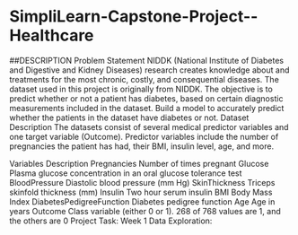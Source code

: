 # SimpliLearn-Capstone-Project--Healthcare

##DESCRIPTION
Problem Statement NIDDK (National Institute of Diabetes and
Digestive and Kidney Diseases) research creates knowledge
about and treatments for the most chronic, costly, and
consequential diseases. The dataset used in this project is
originally from NIDDK. The objective is to predict whether or not a
patient has diabetes, based on certain diagnostic
measurements included in the dataset. Build a model to
accurately predict whether the patients in the dataset have
diabetes or not. Dataset Description The datasets consist of
several medical predictor variables and one target variable
(Outcome). Predictor variables include the number of
pregnancies the patient has had, their BMI, insulin level, age, and
more.

Variables Description Pregnancies Number of times pregnant
Glucose Plasma glucose concentration in an oral glucose
tolerance test BloodPressure Diastolic blood pressure (mm Hg)
SkinThickness Triceps skinfold thickness (mm) Insulin Two hour
serum insulin BMI Body Mass Index DiabetesPedigreeFunction
Diabetes pedigree function Age Age in years Outcome Class
variable (either 0 or 1). 268 of 768 values are 1, and the others
are 0 Project Task: Week 1 Data Exploration:
